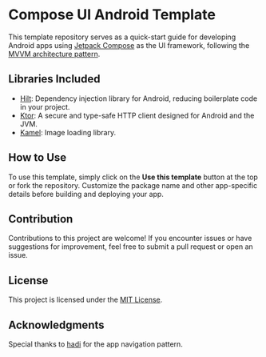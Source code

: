 # Compose UI Android Template

This template repository serves as a quick-start guide for developing Android apps using [Jetpack Compose](https://developer.android.com/jetpack/compose) as the UI framework, following the [MVVM architecture pattern](https://developer.android.com/topic/architecture).

## Libraries Included

- [Hilt](https://dagger.dev/hilt): Dependency injection library for Android, reducing boilerplate code in your project.
- [Ktor](https://ktor.io/): A secure and type-safe HTTP client designed for Android and the JVM.
- [Kamel](https://github.com/Kamel-Media/Kamel): Image loading library.

## How to Use

To use this template, simply click on the **Use this template** button at the top or fork the repository. Customize the package name and other app-specific details before building and deploying your app.

## Contribution

Contributions to this project are welcome! If you encounter issues or have suggestions for improvement, feel free to submit a pull request or open an issue.

## License

This project is licensed under the [MIT License](https://github.com/Ammar-Ishfaq/ComposeUI-Template/blob/master/LICENSE).

## Acknowledgments

Special thanks to [hadi](https://github.com/hadiyarajesh/compose-template/tree/master) for the app navigation pattern.
